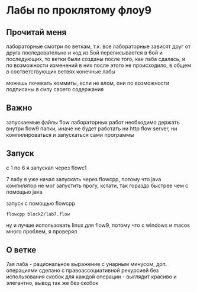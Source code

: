 # Лабы по проклятому флоу9

## Прочитай меня
лабораторные смотри по веткам, т.к. все лабораторные зависят друг от друга последовательно 
и код из 5ой переписывается в 6ой и последующих, то ветки были созданы после того, как лаба сдалась, и по возможности изменений в них после этого не происходило, в общем в соответствующих ветвях конечные лабы

можешь почекать коммиты, если не влом, они по возможности подписаны в силу своего содержания

## Важно
запускаемые файлы flow лабораторных работ необходимо держать внутри flow9 папки, иначе не будет работать
ни http flow server, ни компилироваться и запускаться сами программы

## Запуск
с 1 по 6 я запускал через flowc1

7 лабу я уже начал запускать через flowcpp, потому что java компилятор не мог запустить прогу, кстати, так гораздо быстрее чем с помощью java

запуск с помощью flowcpp
```
flowcpp block2/lab7.flow
```

ну и лучше использовать linux для flow9, потому что с windows и macos много проблем, я проверял

## О ветке
7ая лаба - рациональное выражение с унарным минусом, доп. операциями
сделано с правоассоциативной рекурсией без использования скобок для каждой операции - выглядит красиво и элегантно, вывод так же без скобок